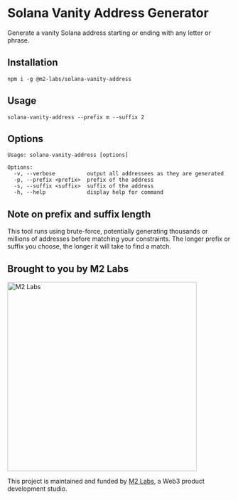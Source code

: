 # Solana Vanity Address Generator

Generate a vanity Solana address starting or ending with any letter or phrase.

## Installation

```
npm i -g @m2-labs/solana-vanity-address
```

## Usage

```
solana-vanity-address --prefix m --suffix 2
```

## Options

```
Usage: solana-vanity-address [options]

Options:
  -v, --verbose          output all addressees as they are generated
  -p, --prefix <prefix>  prefix of the address
  -s, --suffix <suffix>  suffix of the address
  -h, --help             display help for command
```

## Note on prefix and suffix length

This tool runs using brute-force, potentially generating thousands or millions
of addresses before matching your constraints. The longer prefix or suffix you
choose, the longer it will take to find a match.

## Brought to you by M2 Labs

<img src="https://m2.xyz/github.png" alt="M2 Labs" height="426" />

This project is maintained and funded by [M2 Labs](https://m2.xyz), a Web3
product development studio.
